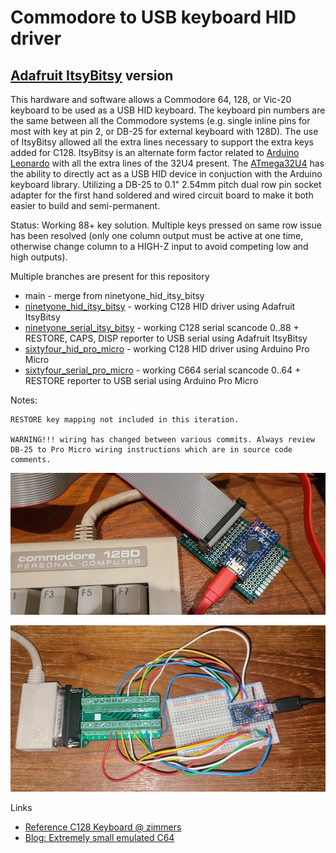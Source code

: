# Commodore to USB keyboard HID driver #

## [Adafruit ItsyBitsy](https://learn.adafruit.com/introducting-itsy-bitsy-32u4/) version ##

This hardware and software allows a Commodore 64, 128, or Vic-20 keyboard to be used as a USB HID keyboard.  The keyboard pin numbers are the same between all the Commodore systems (e.g. single inline pins for most with key at pin 2, or DB-25 for external keyboard with 128D). The use of ItsyBitsy allowed all the extra lines necessary to support the extra keys added for C128.  ItsyBitsy is an alternate form factor related to [Arduino Leonardo](https://docs.arduino.cc/hardware/leonardo) with all the extra lines of the 32U4 present.  The [ATmega32U4](https://www.microchip.com/en-us/product/atmega32u4) has the ability to directly act as a USB HID device in conjuction with the Arduino keyboard library.  Utilizing a DB-25 to 0.1" 2.54mm pitch dual row pin socket adapter for the first hand soldered and wired circuit board to make it both easier to build and semi-permanent.

Status: Working 88+ key solution. Multiple keys pressed on same row issue has been resolved (only one column output must be active at one time, otherwise change column to a HIGH-Z input to avoid competing low and high outputs). 

Multiple branches are present for this repository

* main - merge from ninetyone_hid_itsy_bitsy
* [ninetyone_hid_itsy_bitsy](https://github.com/davervw/c128_keyscan/tree/ninetyone_hid_itsy_bitsy) - working C128 HID driver using Adafruit ItsyBitsy
* [ninetyone_serial_itsy_bitsy](https://github.com/davervw/c128_keyscan/tree/ninetyone_serial_itsy_bitsy) - working C128 serial scancode 0..88 + RESTORE, CAPS, DISP reporter to USB serial using Adafruit ItsyBitsy
* [sixtyfour_hid_pro_micro](https://github.com/davervw/c128_keyscan/tree/sixtyfour_hid_pro_micro) - working C128 HID driver using Arduino Pro Micro
* [sixtyfour_serial_pro_micro](https://github.com/davervw/c128_keyscan/tree/sixtyfour_serial_pro_micro) - working C664 serial scancode 0..64 + RESTORE reporter to USB serial using Arduino Pro Micro

Notes:

    RESTORE key mapping not included in this iteration.

    WARNING!!! wiring has changed between various commits. Always review DB-25 to Pro Micro wiring instructions which are in source code comments.  

![pcb.jpg](pcb.jpg)

![prototype.jpg](prototype.jpg)

Links

* [Reference C128 Keyboard @ zimmers](http://www.zimmers.net/anonftp/pub/cbm/schematics/computers/c128/servicemanuals/manual/51.gif)
* [Blog: Extremely small emulated C64](https://techwithdave.davevw.com/2023/06/extremely-small-emulated-c64.html)
